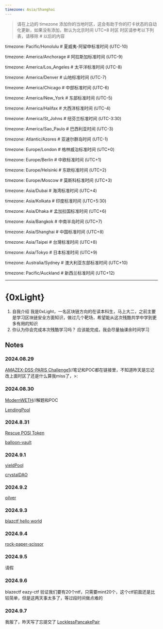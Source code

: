 ```yaml
---
timezone: Asia/Shanghai
---
```


> 请在上边的 timezone 添加你的当地时区，这会有助于你的打卡状态的自动化更新，如果没有添加，默认为北京时间 UTC+8 时区
> 时区请参考以下列表，请移除 # 以后的内容

timezone: Pacific/Honolulu # 夏威夷-阿留申标准时间 (UTC-10)

timezone: America/Anchorage # 阿拉斯加标准时间 (UTC-9)

timezone: America/Los_Angeles # 太平洋标准时间 (UTC-8)

timezone: America/Denver # 山地标准时间 (UTC-7)

timezone: America/Chicago # 中部标准时间 (UTC-6)

timezone: America/New_York # 东部标准时间 (UTC-5)

timezone: America/Halifax # 大西洋标准时间 (UTC-4)

timezone: America/St_Johns # 纽芬兰标准时间 (UTC-3:30)

timezone: America/Sao_Paulo # 巴西利亚时间 (UTC-3)

timezone: Atlantic/Azores # 亚速尔群岛时间 (UTC-1)

timezone: Europe/London # 格林威治标准时间 (UTC+0)

timezone: Europe/Berlin # 中欧标准时间 (UTC+1)

timezone: Europe/Helsinki # 东欧标准时间 (UTC+2)

timezone: Europe/Moscow # 莫斯科标准时间 (UTC+3)

timezone: Asia/Dubai # 海湾标准时间 (UTC+4)

timezone: Asia/Kolkata # 印度标准时间 (UTC+5:30)

timezone: Asia/Dhaka # 孟加拉国标准时间 (UTC+6)

timezone: Asia/Bangkok # 中南半岛时间 (UTC+7)

timezone: Asia/Shanghai # 中国标准时间 (UTC+8)

timezone: Asia/Taipei # 台灣标准时间 (UTC+8)

timezone: Asia/Tokyo # 日本标准时间 (UTC+9)

timezone: Australia/Sydney # 澳大利亚东部标准时间 (UTC+10)

timezone: Pacific/Auckland # 新西兰标准时间 (UTC+12)

---

# {0xLight}

1. 自我介绍
 我是0xLight，一名区块链方向的在读本科生，马上大二，之前主要是学习区块链安全方面知识，做过几个靶场，希望能从这次残酷共学中学到更多有用的知识    
2. 你认为你会完成本次残酷学习吗？
 应该能完成，我会尽量抽课余时间学习

## Notes

<!-- Content_START -->

### 2024.08.29

[AMAZEX-DSS-PARIS Challenge1](https://github.com/JadeLight7/AMAZEX-DSS-PARIS/blob/main/Operation%20magic%20redemption.md)//笔记和POC都在链接里，不知道昨天是忘记改上面时区了还是什么算我miss了，>:
### 2024.08.30

[ModernWETH](https://github.com/JadeLight7/AMAZEX-DSS-PARIS/blob/main/ModernWETH.md)//解题和POC

[LendingPool](https://github.com/JadeLight7/AMAZEX-DSS-PARIS/blob/main/LendingPool.md)

### 2024.8.31

[Rescue POSI Token](https://github.com/JadeLight7/AMAZEX-DSS-PARIS/blob/main/Operation%20Rescue%20POSI%20Token!.md)

[balloon-vault](https://github.com/JadeLight7/AMAZEX-DSS-PARIS/blob/main/balloon-vault.md)

### 2024.9.1
[yieldPool](https://github.com/JadeLight7/AMAZEX-DSS-PARIS/blob/main/yieldPool.md)

[crystalDAO](https://github.com/JadeLight7/AMAZEX-DSS-PARIS/blob/main/crystalDAO.md)

### 2024.9.2
[oilver](https://github.com/JadeLight7/AMAZEX-DSS-PARIS/blob/main/oilver.md)

### 2024.9.3
[blazctf hello world](https://github.com/JadeLight7/blazctf2023/blob/main/helloworld.md)

### 2024.9.4
[rock-paper-scissor](https://github.com/JadeLight7/blazctf2023/blob/main/rock-paper-scissor.md)

### 2024.9.5
请假

### 2024.9.6
blazectf eazy-ctf  验证我们要有20个ntf，只需要mint20个，这个ctf前面还是比较简单，但是这两天事太多了，等过段时间做点难的

### 2024.9.7
我服了，昨天写了忘提交了
[LocklessPancakePair](https://github.com/JadeLight7/blazctf2023/blob/main/LocklessPancakePair.md)
<!-- Content_END -->
